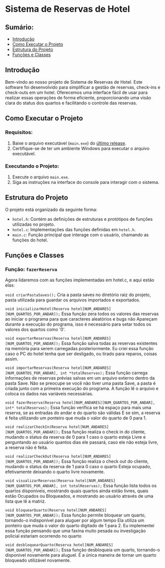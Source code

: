 # Sistema de Reservas de Hotel

## Sumário:
- [Introdução](#introdução)
- [Como Executar o Projeto](#como-executar-o-projeto)
- [Estrutura do Projeto](#estrutura-do-projeto)
- [Funções e Classes](#funções-e-classes)

## Introdução <a name="introdução"></a>

Bem-vindo ao nosso projeto de Sistema de Reservas de Hotel. Este software foi desenvolvido para simplificar a gestão de reservas, check-ins e check-outs em um hotel. Oferecemos uma interface fácil de usar para realizar essas operações de forma eficiente, proporcionando uma visão clara do status dos quartos e facilitando o controle das reservas.

## Como Executar o Projeto <a name="como-executar-o-projeto"></a>

### Requisitos:
1. Baixe o arquivo executável (`main.exe`) do [último release](https://github.com/CSeisOssos/Logica_de_programacao_C/releases/latest).
2. Certifique-se de ter um ambiente Windows para executar o arquivo executável.

### Executando o Projeto:
1. Execute o arquivo `main.exe`.
2. Siga as instruções na interface do console para interagir com o sistema.

## Estrutura do Projeto <a name="estrutura-do-projeto"></a>

O projeto está organizado da seguinte forma:
- `hotel.h`: Contém as definições de estruturas e protótipos de funções utilizadas no projeto.
- `hotel.c`: Implementações das funções definidas em `hotel.h`.
- `main.c`: Função principal que interage com o usuário, chamando as funções do hotel.

## Funções e Classes <a name="funções-e-classes"></a>

### Função: `fazerReserva`
Agora lidaremos com as funções implementadas em hotel.c, e aqui estão elas:


`void criarPastaSaves();`
Cria a pasta saves no diretório raiz do projeto, pasta utilizada para guardar os arquivos importados e exportados.

`void inicializarHotel(Reserva hotel[NUM_ANDARES][NUM_QUARTOS_POR_ANDAR]);`
Essa função zera todos os valores das reservas ao iniciar o programa para que caracteres aleatórios e bugs não
Apareçam durante a execução do programa, isso é necessário para setar todos os valores dos quartos como '0'.


`void exportarReservas(Reserva hotel[NUM_ANDARES][NUM_QUARTOS_POR_ANDAR]);`
Essa função salva todas as reservas existentes na memória para serem carregadas posteriormente.
Eu criei essa função caso o PC do hotel tenha que ser desligado, ou tirado para reparos, coisas assim.


`void importarReservas(Reserva hotel[NUM_ANDARES][NUM_QUARTOS_POR_ANDAR], int *totalReservas);`
Essa função carrega informações de reservas prévias salvas em um arquivo externo dentro da pasta Save.
Não se preocupe se você não tiver uma pasta Save, a pasta é criada junto com a primeira execução do programa.
A função lê o arquivo e coloca os dados nas variáveis necessárias.


`void fazerReserva(Reserva hotel[NUM_ANDARES][NUM_QUARTOS_POR_ANDAR], int* totalReservas);`
Essa função verifica se há espaço para mais uma reserva, se as entradas do andar e do quarto são válidas 
E se sim, a reserva é feita utilizando um ponteiro que muda o valor do quarto de 0 para 1.


`void realizarCheckIn(Reserva hotel[NUM_ANDARES][NUM_QUARTOS_POR_ANDAR]);`
Essa função realiza o check in do cliente, mudando o status da reserva de 0 para 1 caso o quarto esteja
Livre e perguntando ao usuário quantos dias ele passará, caso ele não esteja livre, a reserva não é feita.


`void realizarCheckOut(Reserva hotel[NUM_ANDARES][NUM_QUARTOS_POR_ANDAR]);`
Essa função realiza o check out do cliente, mudando o status da reserva de 1 para 0 caso o quarto
Esteja ocupado, efetivamente deixando o quarto livre novamente.


`void visualizarReservas(Reserva hotel[NUM_ANDARES][NUM_QUARTOS_POR_ANDAR], int totalReservas);`
Essa função lista todos os quartos disponíveis, mostrando quais quartos ainda estão livres, quais estão
Ocupados ou Bloqueados, e mostrando ao usuário através de uma lista que lê a matriz.


`void bloquearQuarto(Reserva hotel[NUM_ANDARES][NUM_QUARTOS_POR_ANDAR]);`
Essa função permite bloquear um quarto, tornando-o indisponível para aluguer por algum tempo
Ela utiliza um ponteiro que muda o valor do quarto digitado de 1 para 2.
Eu implementei essa função pensando que uma faxina muito pesada ou investigação policial estariam ocorrendo no quarto


`void desbloquearQuarto(Reserva hotel[NUM_ANDARES][NUM_QUARTOS_POR_ANDAR]);`
Essa função desbloqueia um quarto, tornando-o disponível novamente para aluguel.
É a única maneira de tornar um quarto bloqueado utilizável novamente.


